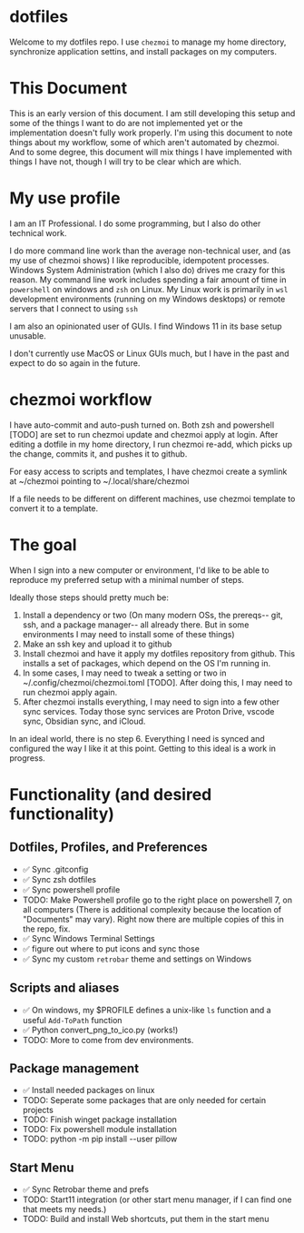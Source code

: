 
# dotfiles

Welcome to my dotfiles repo.  I use `chezmoi` to manage my home directory, synchronize application settins, and install packages on my computers.

# This Document

This is an early version of this document.  I am still developing this setup and some of the things I want to do are not implemented yet or the implementation doesn't fully work properly.  I'm using this document to note things about my workflow, some of which aren't automated by chezmoi.  And to some degree, this document will mix things I have implemented with things I have not, though I will try to be clear which are which.

# My use profile

I am an IT Professional.  I do some programming, but I also do other technical work.  

I do more command line work than the average non-technical user, and (as my use of chezmoi shows) I like reproducible, idempotent processes.  Windows System Administration (which I also do) drives me crazy for this reason.  My command line work includes spending a fair amount of time in `powershell` on windows and `zsh` on Linux.  My Linux work is primarily in `wsl` development environments (running on my Windows desktops) or remote servers that I connect to using `ssh`

I am also an opinionated user of GUIs.  I find Windows 11 in its base setup unusable.  

I don't currently use MacOS or Linux GUIs much, but I have in the past and expect to do so again in the future.

# chezmoi workflow

I have auto-commit and auto-push turned on.  Both zsh and powershell [TODO] are set to run chezmoi update and chezmoi apply at login.  After editing a dotfile in my home directory, I run chezmoi re-add, which picks up the change, commits it, and pushes it to github.  

For easy access to scripts and templates, I have chezmoi create a symlink at ~/chezmoi pointing to ~/.local/share/chezmoi

If a file needs to be different on different machines, use chezmoi template to convert it to a template.

# The goal

When I sign into a new computer or environment, I'd like to be able to reproduce my preferred setup with a minimal number of steps.  

Ideally those steps should pretty much be:
 
  1. Install a dependency or two (On many modern OSs, the prereqs--
     git, ssh, and a package manager-- all already there. But in some
     environments I may need to install some of these things)
  2. Make an ssh key and upload it to github
  3. Install chezmoi and have it apply my dotfiles repository from github. This installs a set of packages, which depend on the OS I'm running in.
  4. In some cases, I may need to tweak a setting or two in ~/.config/chezmoi/chezmoi.toml [TODO].  After doing this, I may need to run chezmoi apply again.
  5. After chezmoi installs everything, I may need to sign into a few
     other sync services.  Today those sync services are Proton Drive, vscode sync, Obsidian sync, and iCloud.

 In an ideal world, there is no step 6.  Everything I need is synced and configured the way I like it at this point.  Getting to this ideal is a work in progress.

# Functionality (and desired functionality)

## Dotfiles, Profiles, and Preferences

 - ✅ Sync .gitconfig
 - ✅ Sync zsh dotfiles
 - ✅ Sync powershell profile
 - TODO: Make Powershell profile go to the right place on powershell 7, on all computers (There is additional complexity because the location of "Documents" may vary).  Right now there are multiple copies of this in the repo, fix.
 - ✅ Sync Windows Terminal Settings
 - ✅ figure out where to put icons and sync those
 - ✅ Sync my custom `retrobar` theme and settings on Windows
 
## Scripts and aliases
 - ✅ On windows, my $PROFILE defines a unix-like `ls` function and a useful `Add-ToPath` function
 - ✅ Python convert_png_to_ico.py (works!)
 - TODO: More to come from dev environments.

## Package management
 -  ✅ Install needed packages on linux
 -  TODO: Seperate some packages that are only needed for certain projects
 -  TODO: Finish winget package installation
 -  TODO: Fix powershell module installation
 -  TODO: python -m pip install --user pillow

## Start Menu
 - ✅ Sync Retrobar theme and prefs
 - TODO: Start11 integration (or other start menu manager, if I can find one that meets my needs.)
 - TODO: Build and install Web shortcuts, put them in the start menu

 